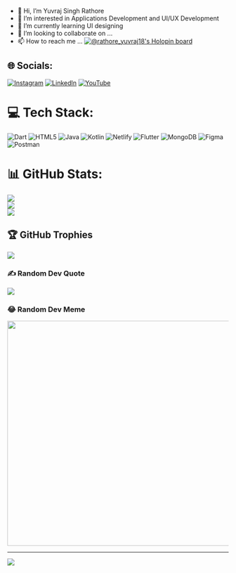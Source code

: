 - 👋 Hi, I’m Yuvraj Singh Rathore 
- 👀 I’m interested in Applications Development and UI/UX Development
- 🌱 I’m currently learning UI designing
- 💞️ I’m looking to collaborate on ...
- 📫 How to reach me ...
[![@rathore_yuvraj18's Holopin board](https://holopin.io/api/user/board?user=rathore_yuvraj18)](https://holopin.io/@rathore_yuvraj18)
<!---
yuvi2118/yuvi2118 is a ✨ special ✨ repository because its `README.md` (this file) appears on your GitHub profile.
You can click the Preview link to take a look at your changes.
--->



## 🌐 Socials:
[![Instagram](https://img.shields.io/badge/Instagram-%23E4405F.svg?logo=Instagram&logoColor=white)](https://instagram.com/https://instagram.com/rathore_yuvraj18?igshid=YmMyMTA2M2Y=) [![LinkedIn](https://img.shields.io/badge/LinkedIn-%230077B5.svg?logo=linkedin&logoColor=white)](https://linkedin.com/in/https://www.linkedin.com/in/yuvraj-singh-rathore-1b74a6215) [![YouTube](https://img.shields.io/badge/YouTube-%23FF0000.svg?logo=YouTube&logoColor=white)](https://youtube.com/c/youtube.com/banatechs) 

# 💻 Tech Stack:
![Dart](https://img.shields.io/badge/dart-%230175C2.svg?style=plastic&logo=dart&logoColor=white) ![HTML5](https://img.shields.io/badge/html5-%23E34F26.svg?style=plastic&logo=html5&logoColor=white) ![Java](https://img.shields.io/badge/java-%23ED8B00.svg?style=plastic&logo=java&logoColor=white) ![Kotlin](https://img.shields.io/badge/kotlin-%230095D5.svg?style=plastic&logo=kotlin&logoColor=white) ![Netlify](https://img.shields.io/badge/netlify-%23000000.svg?style=plastic&logo=netlify&logoColor=#00C7B7) ![Flutter](https://img.shields.io/badge/Flutter-%2302569B.svg?style=plastic&logo=Flutter&logoColor=white) ![MongoDB](https://img.shields.io/badge/MongoDB-%234ea94b.svg?style=plastic&logo=mongodb&logoColor=white) 	![Figma](https://img.shields.io/badge/figma-%23F24E1E.svg?style=plastic&logo=figma&logoColor=white) ![Postman](https://img.shields.io/badge/Postman-FF6C37?style=plastic&logo=postman&logoColor=white)
# 📊 GitHub Stats:
![](https://github-readme-stats.vercel.app/api?username=Yuvi2118&theme=merko&hide_border=false&include_all_commits=true&count_private=false)<br/>
![](https://github-readme-streak-stats.herokuapp.com/?user=Yuvi2118&theme=merko&hide_border=false)<br/>
![](https://github-readme-stats.vercel.app/api/top-langs/?username=Yuvi2118&theme=merko&hide_border=false&include_all_commits=true&count_private=false&layout=compact)

## 🏆 GitHub Trophies
![](https://github-profile-trophy.vercel.app/?username=Yuvi2118&theme=radical&no-frame=false&no-bg=false&margin-w=4)

### ✍️ Random Dev Quote
![](https://quotes-github-readme.vercel.app/api?type=horizontal&theme=radical)

### 😂 Random Dev Meme
<img src="https://random-memer.herokuapp.com/" width="512px"/>

---
[![](https://visitcount.itsvg.in/api?id=Yuvi2118&icon=4&color=7)](https://visitcount.itsvg.in)
